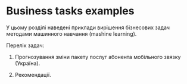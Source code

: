 # Business tasks examples


У цьому розділі наведені приклади вирішення бізнесових задач методами машинного навчання (mashine learning).

Перелік задач:

1. Прогнозування зміни пакету послуг абонента мобільного звязку (Україна).

2. Рекомендації.
